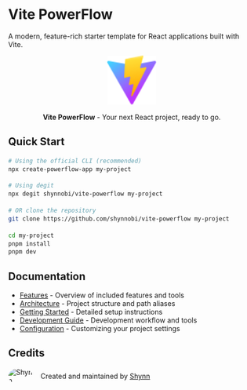 # Vite PowerFlow

A modern, feature-rich starter template for React applications built with Vite.

<div align="center">
  <img src="public/vite.svg" alt="Vite Logo" width="100" />
  <br />
  <p>
    <strong>Vite PowerFlow</strong> - Your next React project, ready to go.
  </p>
</div>

## Quick Start

```bash
# Using the official CLI (recommended)
npx create-powerflow-app my-project

# Using degit
npx degit shynnobi/vite-powerflow my-project

# OR clone the repository
git clone https://github.com/shynnobi/vite-powerflow my-project

cd my-project
pnpm install
pnpm dev
```

## Documentation

- [Features](docs/features.md) - Overview of included features and tools
- [Architecture](docs/architecture.md) - Project structure and path aliases
- [Getting Started](docs/getting-started.md) - Detailed setup instructions
- [Development Guide](docs/development.md) - Development workflow and tools
- [Configuration](docs/configuration.md) - Customizing your project settings

## Credits

<div align="left" style="display: flex; align-items: center; gap: 1rem;">
  <img src="https://github.com/shynnobi.png" alt="Shynn" width="50" style="border-radius: 50%;" />
  <div>
    Created and maintained by <a href="https://github.com/shynnobi">Shynn</a>
  </div>
</div>
